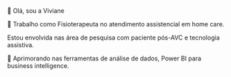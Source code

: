 👋 Olá, sou a Viviane

 👀 Trabalho como Fisioterapeuta no atendimento assistencial em  home care.
 
Estou envolvida nas área de  pesquisa com paciente pós-AVC e tecnologia assistiva. 

🌱 Aprimorando  nas ferramentas de análise de dados, Power BI para business intelligence.  


